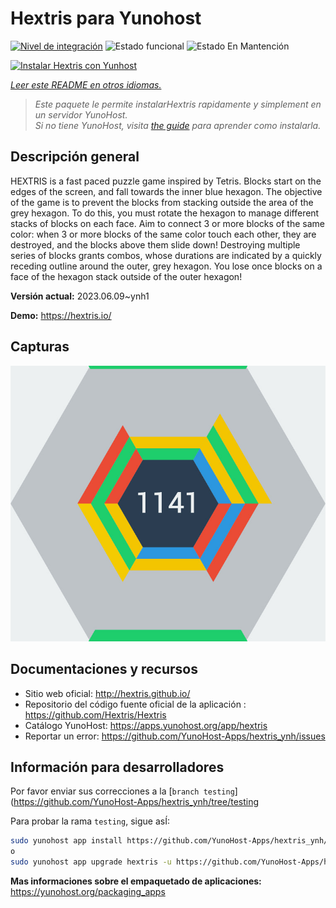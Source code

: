 <!--
Este archivo README esta generado automaticamente<https://github.com/YunoHost/apps/tree/master/tools/readme_generator>
No se debe editar a mano.
-->

# Hextris para Yunohost

[![Nivel de integración](https://dash.yunohost.org/integration/hextris.svg)](https://dash.yunohost.org/appci/app/hextris) ![Estado funcional](https://ci-apps.yunohost.org/ci/badges/hextris.status.svg) ![Estado En Mantención](https://ci-apps.yunohost.org/ci/badges/hextris.maintain.svg)

[![Instalar Hextris con Yunhost](https://install-app.yunohost.org/install-with-yunohost.svg)](https://install-app.yunohost.org/?app=hextris)

*[Leer este README en otros idiomas.](./ALL_README.md)*

> *Este paquete le permite instalarHextris rapidamente y simplement en un servidor YunoHost.*  
> *Si no tiene YunoHost, visita [the guide](https://yunohost.org/install) para aprender como instalarla.*

## Descripción general

HEXTRIS is a fast paced puzzle game inspired by Tetris.
Blocks start on the edges of the screen, and fall towards the inner blue hexagon.
The objective of the game is to prevent the blocks from stacking outside the area of the grey hexagon.
To do this, you must rotate the hexagon to manage different stacks of blocks on each face.
Aim to connect 3 or more blocks of the same color: when 3 or more blocks of the same color touch each other, they are destroyed, and the blocks above them slide down!
Destroying multiple series of blocks grants combos, whose durations are indicated by a quickly receding outline around the outer, grey hexagon.
You lose once blocks on a face of the hexagon stack outside of the outer hexagon!


**Versión actual:** 2023.06.09~ynh1

**Demo:** <https://hextris.io/>

## Capturas

![Captura de Hextris](./doc/screenshots/screenshot.jpg)

## Documentaciones y recursos

- Sitio web oficial: <http://hextris.github.io/>
- Repositorio del código fuente oficial de la aplicación : <https://github.com/Hextris/Hextris>
- Catálogo YunoHost: <https://apps.yunohost.org/app/hextris>
- Reportar un error: <https://github.com/YunoHost-Apps/hextris_ynh/issues>

## Información para desarrolladores

Por favor enviar sus correcciones a la [`branch testing`](https://github.com/YunoHost-Apps/hextris_ynh/tree/testing

Para probar la rama `testing`, sigue asÍ:

```bash
sudo yunohost app install https://github.com/YunoHost-Apps/hextris_ynh/tree/testing --debug
o
sudo yunohost app upgrade hextris -u https://github.com/YunoHost-Apps/hextris_ynh/tree/testing --debug
```

**Mas informaciones sobre el empaquetado de aplicaciones:** <https://yunohost.org/packaging_apps>
